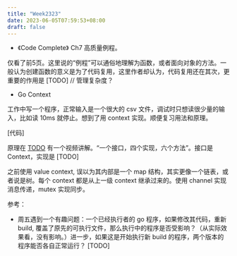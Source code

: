 ```yaml
---
title: "Week2323"
date: 2023-06-05T07:59:53+08:00
draft: false
---
```


+ 《Code Complete》 Ch7 高质量例程。

仅看了前5页。这里说的“例程”可以通俗地理解为函数，或者面向对象的方法。一般认为创建函数的意义是为了代码复用，这里作者却认为，代码复用还在其次，更重要的作用是 [TODO]
// 管理复杂度？

+ Go Context

工作中写一个程序，正常输入是一个很大的 csv 文件，调试时只想读很少量的输入，比如读 10ms 就停止。想到了用 context 实现。顺便复习用法和原理。

[代码]

原理在 [TODO](幼麟实验室) 有一个视频讲解。“一个接口，四个实现，六个方法”。接口是 Context，实现是 [TODO]

之前使用 value context, 误以为其内部是一个 map 结构，其实更像一个链表，或者说是树。每个 context 都是从上一级 context 继承过来的。使用 channel 实现消息传递，mutex 实现同步。

参考：


+ 周五遇到一个有趣问题：一个已经执行者的 go 程序，如果修改其代码，重新 build, 覆盖了原先的可执行文件，那么执行中的程序是否受影响？（从实际效果看，没有影响。）进一步，如果这是开始执行新 build 的程序，两个版本的程序能否各自正常运行？ [TODO]

